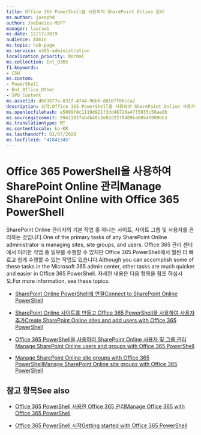 ```yaml
---
title: Office 365 PowerShell을 사용하여 SharePoint Online 관리
ms.author: josephd
author: JoeDavies-MSFT
manager: laurawi
ms.date: 12/17/2019
audience: Admin
ms.topic: hub-page
ms.service: o365-administration
localization_priority: Normal
ms.collection: Ent_O365
f1.keywords:
- CSH
ms.custom:
- PowerShell
- Ent_Office_Other
- SPO_Content
ms.assetid: d0d3877a-831f-4744-96b0-d8167f06cca2
description: 요약:Office 365 PowerShell을 사용하여 SharePoint Online 사용자, 그룹 및 사이트 그룹을 관리합니다.
ms.openlocfilehash: e5009f8c1119d921f3dd46720a47f5935c56ae8b
ms.sourcegitcommit: 99411927abdb40c2e82d2279489ba60545989bb1
ms.translationtype: MT
ms.contentlocale: ko-KR
ms.lasthandoff: 02/07/2020
ms.locfileid: "41841345"
---
```

# <a name="manage-sharepoint-online-with-office-365-powershell"></a><span data-ttu-id="be015-103">Office 365 PowerShell을 사용하여 SharePoint Online 관리</span><span class="sxs-lookup"><span data-stu-id="be015-103">Manage SharePoint Online with Office 365 PowerShell</span></span>

<span data-ttu-id="be015-104">SharePoint Online 관리자의 기본 작업 중 하나는 사이트, 사이트 그룹 및 사용자를 관리하는 것입니다.</span><span class="sxs-lookup"><span data-stu-id="be015-104">One of the primary tasks of any SharePoint Online administrator is managing sites, site groups, and users.</span></span> <span data-ttu-id="be015-105">Office 365 관리 센터에서 이러한 작업 중 일부를 수행할 수 있지만 Office 365 PowerShell에서 훨씬 더 빠르고 쉽게 수행할 수 있는 작업도 있습니다.</span><span class="sxs-lookup"><span data-stu-id="be015-105">Although you can accomplish some of these tasks in the Microsoft 365 admin center, other tasks are much quicker and easier in Office 365 PowerShell.</span></span> <span data-ttu-id="be015-106">자세한 내용은 다음 항목을 참조 하십시오.</span><span class="sxs-lookup"><span data-stu-id="be015-106">For more information, see these topics:</span></span>

- [<span data-ttu-id="be015-107">SharePoint Online PowerShell에 연결</span><span class="sxs-lookup"><span data-stu-id="be015-107">Connect to SharePoint Online PowerShell</span></span>](https://docs.microsoft.com/powershell/sharepoint/sharepoint-online/connect-sharepoint-online?view=sharepoint-ps)
  
- [<span data-ttu-id="be015-108">SharePoint Online 사이트를 만들고 Office 365 PowerShell을 사용하여 사용자 추가</span><span class="sxs-lookup"><span data-stu-id="be015-108">Create SharePoint Online sites and add users with Office 365 PowerShell</span></span>](create-sharepoint-sites-and-add-users-with-powershell.md)
    
- [<span data-ttu-id="be015-109">Office 365 PowerShell을 사용하여 SharePoint Online 사용자 및 그룹 관리</span><span class="sxs-lookup"><span data-stu-id="be015-109">Manage SharePoint Online users and groups with Office 365 PowerShell</span></span>](manage-sharepoint-users-and-groups-with-powershell.md)
    
- [<span data-ttu-id="be015-110">Manage SharePoint Online site groups with Office 365 PowerShell</span><span class="sxs-lookup"><span data-stu-id="be015-110">Manage SharePoint Online site groups with Office 365 PowerShell</span></span>](manage-sharepoint-site-groups-with-powershell.md)
    
## <a name="see-also"></a><span data-ttu-id="be015-111">참고 항목</span><span class="sxs-lookup"><span data-stu-id="be015-111">See also</span></span>

- [<span data-ttu-id="be015-112">Office 365 PowerShell 사용한 Office 365 관리</span><span class="sxs-lookup"><span data-stu-id="be015-112">Manage Office 365 with Office 365 PowerShell</span></span>](manage-office-365-with-office-365-powershell.md)

- [<span data-ttu-id="be015-113">Office 365 PowerShell 시작</span><span class="sxs-lookup"><span data-stu-id="be015-113">Getting started with Office 365 PowerShell</span></span>](getting-started-with-office-365-powershell.md)
